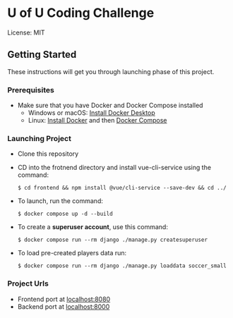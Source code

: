 # U of U Coding Challenge

License: MIT

## Getting Started

These instructions will get you through launching phase of this project.

### Prerequisites

- Make sure that you have Docker and Docker Compose installed
  - Windows or macOS:
    [Install Docker Desktop](https://www.docker.com/get-started)
  - Linux: [Install Docker](https://www.docker.com/get-started) and then
    [Docker Compose](https://github.com/docker/compose)

### Launching Project

- Clone this repository

- CD into the frotnend directory and install vue-cli-service using the command:
      
      $ cd frontend && npm install @vue/cli-service --save-dev && cd ../

- To launch, run the command:

      $ docker compose up -d --build

- To create a **superuser account**, use this command:

      $ docker compose run --rm django ./manage.py createsuperuser

- To load pre-created players data run:

      $ docker compose run --rm django ./manage.py loaddata soccer_small


### Project Urls

- Frontend port at [localhost:8080](http://localhost:8080)
- Backend port at [localhost:8000](http://localhost:8080)